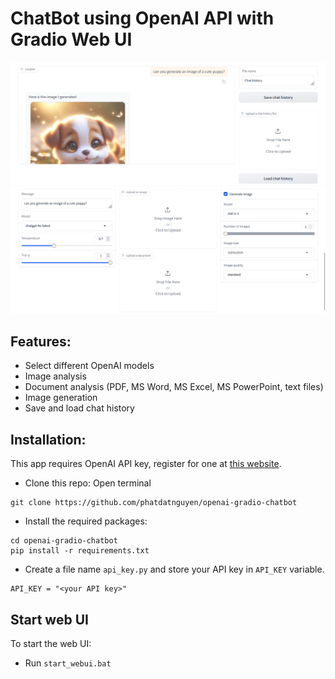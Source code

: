 # ChatBot using OpenAI API with Gradio Web UI

![WebUI1](./images/WebUI1.png)
![WebUI2](./images/WebUI2.png)

## Features:
- Select different OpenAI models
- Image analysis
- Document analysis (PDF, MS Word, MS Excel, MS PowerPoint, text files)
- Image generation
- Save and load chat history

## Installation:
This app requires OpenAI API key, register for one at [this website](https://openai.com/index/openai-api/).
- Clone this repo: Open terminal

```
git clone https://github.com/phatdatnguyen/openai-gradio-chatbot
```
- Install the required packages:

```
cd openai-gradio-chatbot
pip install -r requirements.txt
```
- Create a file name `api_key.py` and store your API key in `API_KEY` variable.
```
API_KEY = "<your API key>"
```
## Start web UI
To start the web UI:
- Run `start_webui.bat`
